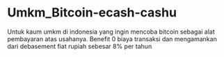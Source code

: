 # Umkm_Bitcoin-ecash-cashu
Untuk kaum umkm di indonesia yang ingin mencoba bitcoin sebagai alat pembayaran atas usahanya. Benefit 0 biaya transaksi dan mengamankan dari debasement fiat rupiah sebesar 8% per tahun
